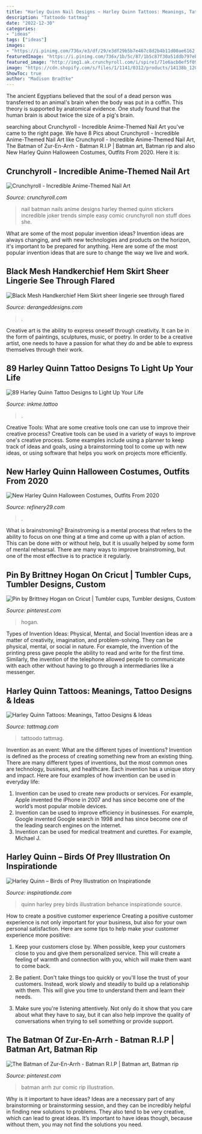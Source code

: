 ```yaml
---
title: "Harley Quinn Nail Designs ~ Harley Quinn Tattoos: Meanings, Tattoo Designs &amp; Ideas"
description: "Tattoodo tattmag"
date: "2022-12-30"
categories:
- "ideas"
tags: ["ideas"]
images:
- "https://i.pinimg.com/736x/e3/df/29/e3df29b5b7e467c8d2b4b11d00ae6162.jpg"
featuredImage: "https://i.pinimg.com/736x/1b/5c/87/1b5c87f30a51ddb797ebc2a1cd6de50e--illustrations-the-ojays.jpg"
featured_image: "http://img1.ak.crunchyroll.com/i/spire1/71e6acb0ef5f097d923244355f41de3c1359177789_full.jpg"
image: "https://cdn.shopify.com/s/files/1/1141/0312/products/14138b_1200x1200.JPG?v=1543621430"
ShowToc: true
author: "Madison Bradtke"
---
```



The ancient Egyptians believed that the soul of a dead person was transferred to an animal's brain when the body was put in a coffin. This theory is supported by anatomical evidence. One study found that the human brain is about twice the size of a pig's brain.

	

		
searching about Crunchyroll - Incredible Anime-Themed Nail Art you've came to the right page. We have 8 Pics about Crunchyroll - Incredible Anime-Themed Nail Art like Crunchyroll - Incredible Anime-Themed Nail Art, The Batman of Zur-En-Arrh - Batman R.I.P | Batman art, Batman rip and also New Harley Quinn Halloween Costumes, Outfits From 2020. Here it is:
		
    
## Crunchyroll - Incredible Anime-Themed Nail Art

<img loading=lazy src="http://img1.ak.crunchyroll.com/i/spire1/71e6acb0ef5f097d923244355f41de3c1359177789_full.jpg" onerror="this.onerror=null;this.src='https://tse2.mm.bing.net/th?id=OIP.yu6KwoblapmTdRnJYTICSgHaJ4&amp;pid=15.1';" alt="Crunchyroll - Incredible Anime-Themed Nail Art">

_Source: crunchyroll.com_

>nail batman nails anime designs harley themed quinn stickers incredible joker trends simple easy comic crunchyroll non stuff does she. 

	

What are some of the most popular invention ideas?
Invention ideas are always changing, and with new technologies and products on the horizon, it's important to be prepared for anything. Here are some of the most popular invention ideas that are sure to change the way we live and work.

    
## Black Mesh Handkerchief Hem Skirt Sheer Lingerie See Through Flared

<img loading=lazy src="https://cdn.shopify.com/s/files/1/1141/0312/products/14138b_1200x1200.JPG?v=1543621430" onerror="this.onerror=null;this.src='https://tse1.mm.bing.net/th?id=OIP.OLCxndWjUJp3_7ae7lkflwHaLH&amp;pid=15.1';" alt="Black Mesh Handkerchief Hem Skirt sheer lingerie see through flared">

_Source: derangeddesigns.com_

>. 

	

Creative art is the ability to express oneself through creativity. It can be in the form of paintings, sculptures, music, or poetry. In order to be a creative artist, one needs to have a passion for what they do and be able to express themselves through their work.

    
## 89 Harley Quinn Tattoo Designs To Light Up Your Life

<img loading=lazy src="https://www.inkme.tattoo/wp-content/uploads/2019/01/harley-quinn-tattoo-62-1024x1024.jpg" onerror="this.onerror=null;this.src='https://tse1.mm.bing.net/th?id=OIP.I_D_fT9z8EHNC6Rj7Ud7EwHaHa&amp;pid=15.1';" alt="89 Harley Quinn Tattoo Designs to Light Up Your Life">

_Source: inkme.tattoo_

>. 

	

Creative Tools: What are some creative tools one can use to improve their creative process?
Creative tools can be used in a variety of ways to improve one's creative process. Some examples include using a planner to keep track of ideas and goals, using a brainstorming tool to come up with new ideas, or using software that helps you work on projects more efficiently.

    
## New Harley Quinn Halloween Costumes, Outfits From 2020

<img loading=lazy src="https://www.refinery29.com/images/10101856.jpg?crop=40:21" onerror="this.onerror=null;this.src='https://tse2.mm.bing.net/th?id=OIP.FFoAjMq23zXssMO-Nai38AHaD4&amp;pid=15.1';" alt="New Harley Quinn Halloween Costumes, Outfits From 2020">

_Source: refinery29.com_

>. 

	

What is brainstroming? Brainstroming is a mental process that refers to the ability to focus on one thing at a time and come up with a plan of action. This can be done with or without help, but it is usually helped by some form of mental rehearsal. There are many ways to improve brainstroming, but one of the most effective is to practice it regularly.

    
## Pin By Brittney Hogan On Cricut | Tumbler Cups, Tumbler Designs, Custom

<img loading=lazy src="https://i.pinimg.com/736x/e3/df/29/e3df29b5b7e467c8d2b4b11d00ae6162.jpg" onerror="this.onerror=null;this.src='https://tse2.mm.bing.net/th?id=OIP.AsgIDYacoJCh16z5OhQEowHaJ3&amp;pid=15.1';" alt="Pin by Brittney Hogan on Cricut | Tumbler cups, Tumbler designs, Custom">

_Source: pinterest.com_

>hogan. 

	

Types of Invention Ideas: Physical, Mental, and Social
Invention ideas are a matter of creativity, imagination, and problem-solving. They can be physical, mental, or social in nature. For example, the invention of the printing press gave people the ability to read and write for the first time. Similarly, the invention of the telephone allowed people to communicate with each other without having to go through a intermediaries like a messenger.

    
## Harley Quinn Tattoos: Meanings, Tattoo Designs &amp; Ideas

<img loading=lazy src="https://tattmag.com/wp-content/uploads/2020/10/Realistic-Harley-Quinn-Tattoo-590x1024.jpg" onerror="this.onerror=null;this.src='https://tse4.mm.bing.net/th?id=OIP.Y7GP3IOwF2MYOveBzmz2TAHaM2&amp;pid=15.1';" alt="Harley Quinn Tattoos: Meanings, Tattoo Designs &amp; Ideas">

_Source: tattmag.com_

>tattoodo tattmag. 

	

Invention as an event: What are the different types of inventions?
Invention is defined as the process of creating something new from an existing thing. There are many different types of inventions, but the most common ones are technology, business, and healthcare. Each invention has a unique story and impact. Here are four examples of how invention can be used in everyday life: 
1. Invention can be used to create new products or services. For example, Apple invented the iPhone in 2007 and has since become one of the world’s most popular mobile devices. 
2. Invention can be used to improve efficiency in businesses. For example, Google invented Google search in 1998 and has since become one of the leading search engines on the internet. 
3. Invention can be used for medical treatment and curettes. For example, Michael J.

    
## Harley Quinn – Birds Of Prey Illustration On Inspirationde

<img loading=lazy src="https://www.inspirationde.com/media/2020/06/harley-quinn-birds-of-prey-illustration-on-behance-1592662404k8g4n-770x1064.jpg" onerror="this.onerror=null;this.src='https://tse4.mm.bing.net/th?id=OIP.Sy41GvbNXhNE5ySX-duoagHaKO&amp;pid=15.1';" alt="Harley Quinn – Birds of Prey Illustration on Inspirationde">

_Source: inspirationde.com_

>quinn harley prey birds illustration behance inspirationde source. 

	

How to create a positive customer experience
Creating a positive customer experience is not only important for your business, but also for your own personal satisfaction. Here are some tips to help make your customer experience more positive:
1. Keep your customers close by. When possible, keep your customers close to you and give them personalized service. This will create a feeling of warmth and connection with you, which will make them want to come back.

2. Be patient. Don't take things too quickly or you'll lose the trust of your customers. Instead, work slowly and steadily to build up a relationship with them. This will give you time to understand them and learn their needs.

3. Make sure you're listening attentively. Not only do it show that you care about what they have to say, but it can also help improve the quality of conversations when trying to sell something or provide support.

    
## The Batman Of Zur-En-Arrh - Batman R.I.P | Batman Art, Batman Rip

<img loading=lazy src="https://i.pinimg.com/736x/1b/5c/87/1b5c87f30a51ddb797ebc2a1cd6de50e--illustrations-the-ojays.jpg" onerror="this.onerror=null;this.src='https://tse1.mm.bing.net/th?id=OIP.jGSFyvkL8syV_U-y6caS8AHaLw&amp;pid=15.1';" alt="The Batman of Zur-En-Arrh - Batman R.I.P | Batman art, Batman rip">

_Source: pinterest.com_

>batman arrh zur comic rip illustration. 

	

Why is it important to have ideas?
Ideas are a necessary part of any brainstorming or brainstorming session, and they can be incredibly helpful in finding new solutions to problems. They also tend to be very creative, which can lead to great ideas. It’s important to have ideas though, because without them, you may not find the solutions you need.

